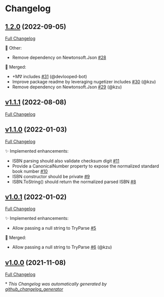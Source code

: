 # Changelog

## [1.2.0](https://github.com/devlooped/isbn/tree/1.2.0) (2022-09-05)

[Full Changelog](https://github.com/devlooped/isbn/compare/v1.1.1...1.2.0)

:hammer: Other:

- Remove dependency on Newtonsoft.Json [\#28](https://github.com/devlooped/isbn/issues/28)

:twisted_rightwards_arrows: Merged:

- +Mᐁ includes [\#31](https://github.com/devlooped/isbn/pull/31) (@devlooped-bot)
- Improve package readme by leveraging nugetizer includes [\#30](https://github.com/devlooped/isbn/pull/30) (@kzu)
- Remove dependency on Newtonsoft.Json [\#29](https://github.com/devlooped/isbn/pull/29) (@kzu)

## [v1.1.1](https://github.com/devlooped/isbn/tree/v1.1.1) (2022-08-08)

[Full Changelog](https://github.com/devlooped/isbn/compare/v1.1.0...v1.1.1)

## [v1.1.0](https://github.com/devlooped/isbn/tree/v1.1.0) (2022-01-03)

[Full Changelog](https://github.com/devlooped/isbn/compare/v1.0.1...v1.1.0)

:sparkles: Implemented enhancements:

- ISBN parsing should also validate checksum digit [\#11](https://github.com/devlooped/isbn/issues/11)
- Provide a CanonicalNumber property to expose the normalized standard book number [\#10](https://github.com/devlooped/isbn/issues/10)
- ISBN constructor should be private [\#9](https://github.com/devlooped/isbn/issues/9)
- ISBN.ToString\(\) should return the normalized parsed ISBN [\#8](https://github.com/devlooped/isbn/issues/8)

## [v1.0.1](https://github.com/devlooped/isbn/tree/v1.0.1) (2022-01-02)

[Full Changelog](https://github.com/devlooped/isbn/compare/v1.0.0...v1.0.1)

:sparkles: Implemented enhancements:

- Allow passing a null string to TryParse [\#5](https://github.com/devlooped/isbn/issues/5)

:twisted_rightwards_arrows: Merged:

- Allow passing a null string to TryParse [\#6](https://github.com/devlooped/isbn/pull/6) (@kzu)

## [v1.0.0](https://github.com/devlooped/isbn/tree/v1.0.0) (2021-11-08)

[Full Changelog](https://github.com/devlooped/isbn/compare/9197e446181ebd70ab7828f53bb4200956b57d49...v1.0.0)



\* *This Changelog was automatically generated by [github_changelog_generator](https://github.com/github-changelog-generator/github-changelog-generator)*

